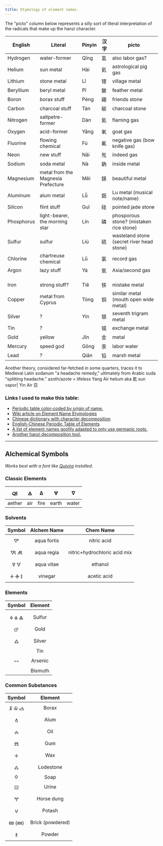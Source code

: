 ```yaml
---
title: Etymology of element names.
---
```


The "picto" column below represents a silly sort of literal interpretation of the radicals that make up the hanzi character.

English | Literal | Pinyin | 汉字 | picto 
--- | --- | --- | --- | ---
Hydrogen | water-former | Qīng | 氢 | also labor gas?
Helium | sun metal | Hài | 氦 | astrological pig gas
Lithium | stone metal | Lǐ | 锂 | village metal
Beryllium | beryl metal | Pī | 鈹 | feather metal 
Boron | borax stuff | Péng | 硼 | friends stone
Carbon | charcoal stuff | Tàn | 碳 | charcoal stone
Nitrogen | saltpetre-former | Dàn | 氮 | flaming gas 
Oxygen | acid-former | Yǎng | 氧 | goat gas 
Fluorine | flowing chemical | Fú | 氟 | negative gas (bow knife gas)
Neon | new stuff | Nǎi | 氖 | indeed gas
Sodium | soda metal | Nà | 鈉 | inside metal
Magnesium | metal from the Magnesia Prefecture | Měi | 鎂 | beautiful metal
Aluminum | alum metal | Lǚ | 鋁 | Lu metal (musical note/name)
Silicon | flint stuff | Guī | 硅 | pointed jade stone
Phosphorus  | light-bearer, the morning star | Lín | 磷 | phosporous stone? (mistaken rice stone)
Sulfur | sulfur | Liú | 硫 | wasteland stone (secret river head stone)
Chlorine | chartreuse chemical | Lǜ | 氯 | record gas
Argon | lazy stuff | Yà | 氩 | Asia/second gas
 |  |  |  | 
 |  |  |  | 
 |  |  |  | 
Iron | strong stuff? | Tiě | 铁 | mistake metal 
Copper | metal from Cyprus | Tóng | 铜 | similar metal (mouth open wide metal)
Silver | ? | Yín | 银 | seventh trigram metal
Tin | ? |  | 锡 | exchange metal
Gold | yellow | Jīn | 金 | metal
Mercury | speed god | Gǒng | 汞 | labor water
Lead | ? | Qiān | 铅 | marsh metal




Another theory, considered far-fetched in some quarters, traces it to Medieval Latin sodanum "a headache remedy," ultimately from Arabic suda "splitting headache."
azoth/azote = lifeless Yang Air
helium aka 氦 sun vapor| Yin Air
亞

### Links I used to make this table:

- [Periodic table color-coded by origin of name.](https://elements.vanderkrogt.net/ptable.php)
- [Wiki article on Element Name Etymologies](https://en.wikipedia.org/wiki/List_of_chemical_element_name_etymologies)
- [Chinese dictionary with character decomposition](https://www.mdbg.net/chinese/dictionary)
- [English-Chinese Periodic Table of Elements](https://www.pascal-man.com/periodic-table/periodictable-dave-lo.pdf)
- [A list of element names goofily adapted to only use germanic roots.](https://anglish.fandom.com/wiki/Fading_of_Ormotes)
- [Another hanzi decomposition tool.](https://www.yellowbridge.com/chinese/character-dictionary.php)


---



## Alchemical Symbols

*Works best with a font like [Quivira](http://quivira-font.com/) installed.*

### Classic Elements
| 🜀 | 🜁 | Δ | 🜃 | ∇ |
|:-:|:-:|:-:|:-:|:-:|
| aether | air | fire | earth | water |

### Solvents
|Symbol|Alchem Name|Chem Name|
|:-:|:-:|:-:|
|🜅| aqua fortis | nitric acid |
| 🜆 🜇 | aqua regia | nitric+hydrochloric acid mix |
| 🜈 🜉 | aqua vitae | ethanol |
|  ⵜ 🜋 🜌 | vinegar | acetic acid |




### Elements

|Symbol|Element|
|:-:|:-:|
|  |  |
| 🜍 🜎 🜏 |Sulfur |
| 🜚 | Gold |
| 🜛 | Silver |
|  | Tin |
| 🜺 | Arsenic |
|  | Bismuth |


### Common Substances



|Symbol|Element|
|:-:|:-:|
|🝂 🝃 🝄| Borax |
| 🝅 | Alum |
| 🝆 | Oil |
| 🝉 | Gum |
| 🝊 | Wax |
| 🝓 | Lodestone |
| 𐊔 | Soap |
| 🝕 | Urine |
| 🝖 | Horse dung |
| 🝘 | Potash |
| 🝙 (🝚) | Brick (powdered) |
| 🝋 | Powder | 





<!--https://www.breakingatom.com/alchemy



1F71 🜐 🜑 🜒 🜓 Ɵ ⵀ 🜖 🜗 🜘 🜙   🜜 🜝 🜞 🜟
1F72 🜠 🜡 🜢 🜣 🜤 🜥 🜦 🜧 🜨 🜩 🜪 🜫 🜬 🜭 🜮 🜯
1F73 🜰 🜱 🜲 🜳 🜴 🜵 🜶 🜷 🜸 🜹  🜻 🜼 🜽 🜾 🜿
1F74 🝀 🝁   🝇 🝈    🝌 🝍 🝎 🝏
1F75 🝐 🝑 🝒     🝗   🝛 🝜 🝝 🝞 🝟
1F76 🝠 🝡 🝢 🝣 🝤 🝥 🝦 🝧 T 🝩 🝪 🝫 🝬 🝭 🝮 🝯
1F77 🝰 🝱 🝲 🝳

-->







